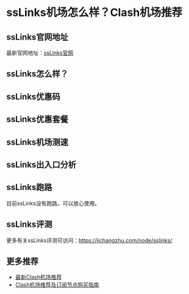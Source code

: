 # ssLinks机场怎么样？Clash机场推荐

## ssLinks官网地址
最新官网地址：[ssLinks官网](https://cf.affxc.com/sslinks/)

## ssLinks怎么样？


## ssLinks优惠码


## ssLinks优惠套餐


## ssLinks机场测速


## ssLinks出入口分析


## ssLinks跑路
目前ssLinks没有跑路，可以放心使用。

## ssLinks评测
更多有关ssLinks评测可访问：https://jichangzhu.com/node/sslinks/

## 更多推荐
 - [最新Clash机场推荐](https://github.com/clashfan/jichangtuijian)
 - [Clash机场推荐及订阅节点购买指南](https://clashfan.com/?utm_source=github&utm_medium=clashfan-details)
